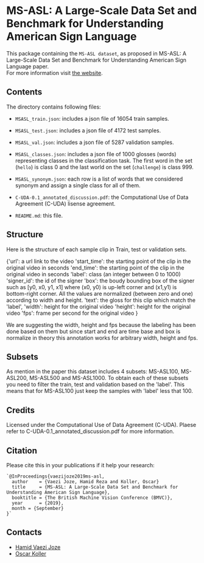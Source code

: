 MS-ASL: A Large-Scale Data Set and Benchmark for Understanding American Sign Language
============================================================================================

This package containing the `MS-ASL dataset`, as proposed in MS-ASL: A Large-Scale Data Set and Benchmark for Understanding American Sign Language paper.  
For more information visit [the website](https://www.microsoft.com/en-us/research/project/ms-asl/).

Contents
-----------------
The directory contains following files:

 * `MSASL_train.json`: includes a json file of 16054 train samples.

 * `MSASL_test.json`: includes a json file of 4172 test samples.

 * `MSASL_val.json`: includes a json file of 5287 validation samples.

 * `MSASL_classes.json`: includes a json file of 1000 glosses (words) representing classes in the classification task. The first word in the set (`hello`) is class 0 and the last world on the set (`challenge`) is class 999.

 * `MSASL_synonym.json`: each row is a list of words that we considered synonym and assign a single class for all of them.

 * `C-UDA-0.1_annotated_discussion.pdf`: the Computational Use of Data Agreement (C-UDA) lisense agreement.

 * `README.md`: this file.


Structure
-----------------
Here is the structure of each sample clip in Train, test or validation sets.


{'url': a url link to the video
 'start_time': the starting point of the clip in the original video in seconds
 'end_time': the starting point of the clip in the original video in seconds
 'label': class (an integer between 0 to 1000)
 'signer_id': the id of the signer
 'box': the boudy bounding box of the signer such as [y0, x0, y1, x1] where (x0, y0) is up-left corner and (x1,y1) is bottom-right corner. All the values are normalized (between zero and one) according to width and height.
 'text': the gloss for this clip which match the 'label',
 'width': height for the original video
 'height': height for the original video
 'fps': frame per second for the original video
}

We are suggesting the width, height and fps because the labeling has been done based on them but since start and end are time base and box is normalize in theory this annotation works for arbitrary width, height and fps.


Subsets
---------------
As mention in the paper this dataset includes 4 subsets: MS-ASL100, MS-ASL200, MS-ASL500 and MS-ASL1000.
To obtain each of these subsets you need to filter the train, test and validation based on the 'label'. This means that for MS-ASL100 just keep the samples with 'label' less that 100.


Credits
---------------
Licensed under the Computational Use of Data Agreement (C-UDA). Plaese refer to C-UDA-0.1_annotated_discussion.pdf for more information. 


Citation
--------------

Please cite this in your publications if it help your research:

    `@InProceedings{vaezijoze2019ms-asl,
      author    = {Vaezi Joze, Hamid Reza and Koller, Oscar}
      title     = {MS-ASL: A Large-Scale Data Set and Benchmark for Understanding American Sign Language},
      booktitle = {The British Machine Vision Conference (BMVC)},
      year      = {2019},
      month = {September}
    }`


Contacts
------------------
- [Hamid Vaezi Joze](https://www.microsoft.com/en-us/research/people/hava/)
- [Oscar Koller](https://www.microsoft.com/en-us/research/people/oskoller/)

